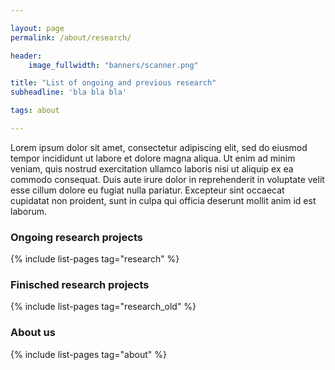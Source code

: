 ```yaml
---

layout: page
permalink: /about/research/

header:
    image_fullwidth: "banners/scanner.png"

title: "List of ongoing and previous research"
subheadline: 'bla bla bla'

tags: about

---
```


Lorem ipsum dolor sit amet, consectetur adipiscing elit, sed do eiusmod tempor incididunt ut labore et dolore magna aliqua. Ut enim ad minim veniam, quis nostrud exercitation ullamco laboris nisi ut aliquip ex ea commodo consequat. Duis aute irure dolor in reprehenderit in voluptate velit esse cillum dolore eu fugiat nulla pariatur. Excepteur sint occaecat cupidatat non proident, sunt in culpa qui officia deserunt mollit anim id est laborum.

### Ongoing research projects

{% include list-pages tag="research" %}

### Finisched research projects

{% include list-pages tag="research_old" %}

### About us

{% include list-pages tag="about" %}
